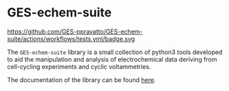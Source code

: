 # GES-echem-suite

https://github.com/GES-ppravatto/GES-echem-suite/actions/workflows/tests.yml/badge.svg

The `GES-echem-suite` library is a small collection of python3 tools developed to aid the 
manipulation and analysis of electrochemical data deriving from cell-cycling experiments and
cyclic voltammetries.

The documentation of the library can be found [here](https://ges-ppravatto.github.io/GES-echem-suite/).